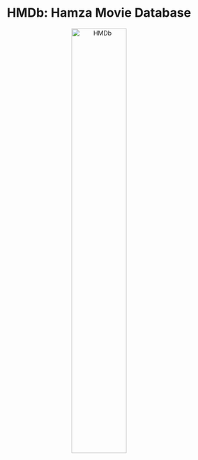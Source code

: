 <h1 align="center">HMDb: Hamza Movie Database</h1>

<p align="center">
  <img src="https://raw.githubusercontent.com/hamzaak/hmdb/main/docs/ss.png" alt="HMDb" width="50%">
</p>



